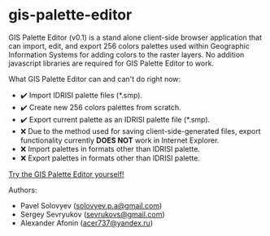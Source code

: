 # gis-palette-editor

GIS Palette Editor (v0.1) is a stand alone client-side browser application that can import, edit, and export 256 colors palettes used within Geographic Information Systems for adding colors to the raster layers. No addition javascript libraries are required for GIS Palette Editor to work.

What GIS Palette Editor can and can't do right now:
* :heavy_check_mark: Import IDRISI palette files (*.smp).
* :heavy_check_mark: Create new 256 colors palettes from scratch.
* :heavy_check_mark: Export current palette as an IDRISI palette file (*.smp).
 * :x: Due to the method used for saving client-side-generated files, export functionality currently **DOES NOT** work in Internet Explorer.
* :x: Import palettes in formats other than IDRISI palette.
* :x: Export palettes in formats other than IDRISI palette.

[Try the GIS Palette Editor yourself!](http://app.o-gis.org/PaletteEditor/GIS_PaletteEditor.html)

Authors:
- Pavel Solovyev (solovyev.p.a@gmail.com)
- Sergey Sevryukov (sevrukovs@gmail.com)
- Alexander Afonin (acer737@yandex.ru)
